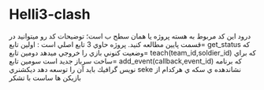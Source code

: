 # Helli3-clash
درود اين كد مربوط به هسته پروژه يا همان سطح ب است؛ توضيحات کد رو ميتوانيد در قسمت پايين مطالعه كنيد.
پروژه حاوي 3 تابع اصلي است :
اولين تابع= get_status كه وضعيت كنوني بازي را خروجي ميدهد
دومين تابع= teach(team_id,soldier_id) كه براي ساخت سرباز جديد است
سومين تابع= add_event(callback,event_id) كه برنامه نويس گرافيك بايد آن را توسعه دهد
ديكشنري seke نشاندهده ي سكه ي هركدام از بازيكن ها ساست
با تشكر

